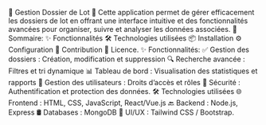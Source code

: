 🎯 Gestion Dossier de Lot
🚀 Cette application permet de gérer efficacement les dossiers de lot en offrant une interface intuitive et des fonctionnalités avancées pour organiser, suivre et analyser les données associées.
📌 Sommaire:
    ✨ Fonctionnalités
    🛠️ Technologies utilisées
    📦 Installation
    ⚙️ Configuration
    🤝 Contribution
    📜 Licence.
✨ Fonctionnalités:
    ✅ Gestion des dossiers : Création, modification et suppression
    🔍 Recherche avancée : Filtres et tri dynamique
    📊 Tableau de bord : Visualisation des statistiques et rapports
    👥 Gestion des utilisateurs : Droits d’accès et rôles
    🔐 Sécurité : Authentification et protection des données.
  🛠️ Technologies utilisées
      🌐 Frontend : HTML, CSS, JavaScript, React/Vue.js
      🔙 Backend : Node.js, Express
      🛢️ Databases : MongoDB
      🎨 UI/UX	: Tailwind CSS / Bootstrap.
